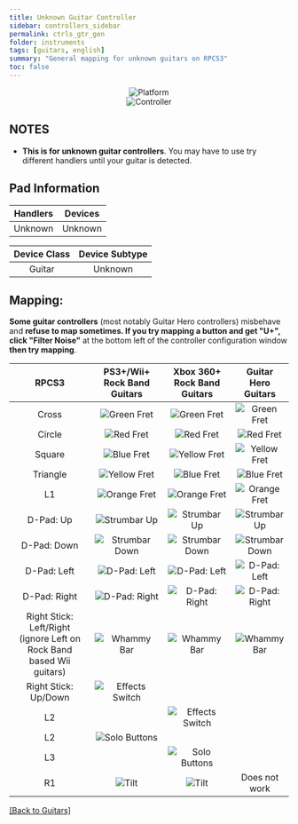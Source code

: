 ```yaml
---
title: Unknown Guitar Controller
sidebar: controllers_sidebar
permalink: ctrls_gtr_gen
folder: instruments
tags: [guitars, english]
summary: "General mapping for unknown guitars on RPCS3"
toc: false
---
```


<div align="center"> <img src="https://carlmylo.github.io/docu-rpcs3/images/instruments/plat/myst.png" alt="Platform" title="Platform"></div>

<div align="center"> <img src="https://carlmylo.github.io/docu-rpcs3/images/instruments/cont/mystcontrollers.png" alt="Controller" title="Controller"></div>

## NOTES  

* **This is for unknown guitar controllers**. You may have to use try different handlers until your guitar is detected.

## Pad Information

| Handlers | Devices |
|:------------------:|:---------------------:|
| Unknown | Unknown |

| Device Class | Device Subtype |
|:------------------:|:---------------------:|
| Guitar | Unknown |


## Mapping: 
 
**Some guitar controllers** (most notably Guitar Hero controllers) misbehave and **refuse to map sometimes. If you try mapping a button and get "U+", click "Filter Noise"** at the bottom left of the controller configuration window **then try mapping**.

| **RPCS3**          | **PS3+/Wii+ Rock Band Guitars** | **Xbox 360+ Rock Band Guitars** | **Guitar Hero Guitars** |
|:------------------:|:---------------------:|:---------------------:|:-----------------------:|
| Cross | ![Green Fret](https://carlmylo.github.io/docu-rpcs3/images/btns/gtrs/gf.png "Green Fret") | ![Green Fret](https://carlmylo.github.io/docu-rpcs3/images/btns/gtrs/gf.png "Green Fret") | ![Green Fret](https://carlmylo.github.io/docu-rpcs3/images/btns/gtrs/gf.png "Green Fret") |
| Circle | ![Red Fret](https://carlmylo.github.io/docu-rpcs3/images/btns/gtrs/rf.png "Red Fret") | ![Red Fret](https://carlmylo.github.io/docu-rpcs3/images/btns/gtrs/rf.png "Red Fret") | ![Red Fret](https://carlmylo.github.io/docu-rpcs3/images/btns/gtrs/rf.png "Red Fret") |
| Square | ![Blue Fret](https://carlmylo.github.io/docu-rpcs3/images/btns/gtrs/bf.png "Blue Fret") | ![Yellow Fret](https://carlmylo.github.io/docu-rpcs3/images/btns/gtrs/yf.png "Yellow Fret") | ![Yellow Fret](https://carlmylo.github.io/docu-rpcs3/images/btns/gtrs/yf.png "Yellow Fret") |
| Triangle | ![Yellow Fret](https://carlmylo.github.io/docu-rpcs3/images/btns/gtrs/yf.png "Yellow Fret") | ![Blue Fret](https://carlmylo.github.io/docu-rpcs3/images/btns/gtrs/bf.png "Blue Fret") | ![Blue Fret](https://carlmylo.github.io/docu-rpcs3/images/btns/gtrs/bf.png "Blue Fret") |
| L1 | ![Orange Fret](https://carlmylo.github.io/docu-rpcs3/images/btns/gtrs/of.png "Orange Fret") | ![Orange Fret](https://carlmylo.github.io/docu-rpcs3/images/btns/gtrs/of.png "Orange Fret") | ![Orange Fret](https://carlmylo.github.io/docu-rpcs3/images/btns/gtrs/of.png "Orange Fret") |
| D-Pad: Up | ![Strumbar Up](https://carlmylo.github.io/docu-rpcs3/images/btns/gtrs/sbu.png "Strumbar Up") | ![Strumbar Up](https://carlmylo.github.io/docu-rpcs3/images/btns/gtrs/sbu.png "Strumbar Up") | ![Strumbar Up](https://carlmylo.github.io/docu-rpcs3/images/btns/gtrs/sbu.png "Strumbar Up") |
| D-Pad: Down | ![Strumbar Down](https://carlmylo.github.io/docu-rpcs3/images/btns/gtrs/sbd.png "Strumbar Down") | ![Strumbar Down](https://carlmylo.github.io/docu-rpcs3/images/btns/gtrs/sbd.png "Strumbar Down") | ![Strumbar Down](https://carlmylo.github.io/docu-rpcs3/images/btns/gtrs/sbd.png "Strumbar Down") |
| D-Pad: Left | ![D-Pad: Left](https://carlmylo.github.io/docu-rpcs3/images/btns/gtrs/dpl.png "D-Pad: Left") | ![D-Pad: Left](https://carlmylo.github.io/docu-rpcs3/images/btns/gtrs/dpl.png "D-Pad: Left") | ![D-Pad: Left](https://carlmylo.github.io/docu-rpcs3/images/btns/gtrs/dpl.png "D-Pad: Left") |
| D-Pad: Right | ![D-Pad: Right](https://carlmylo.github.io/docu-rpcs3/images/btns/gtrs/dpr.png "D-Pad: Right") | ![D-Pad: Right](https://carlmylo.github.io/docu-rpcs3/images/btns/gtrs/dpr.png "D-Pad: Right") | ![D-Pad: Right](https://carlmylo.github.io/docu-rpcs3/images/btns/gtrs/dpr.png "D-Pad: Right") |
| Right Stick: <br/> Left/Right <br/> (ignore Left on Rock Band based Wii guitars) | ![Whammy Bar](https://carlmylo.github.io/docu-rpcs3/images/btns/gtrs/wb.png "Whammy Bar") | ![Whammy Bar](https://carlmylo.github.io/docu-rpcs3/images/btns/gtrs/wb.png "Whammy Bar") | ![Whammy Bar](https://carlmylo.github.io/docu-rpcs3/images/btns/gtrs/wb.png "Whammy Bar") |
| Right Stick: Up/Down | ![Effects Switch](https://carlmylo.github.io/docu-rpcs3/images/btns/gtrs/fx.png "Effects Switch") | | |
| L2 | | ![Effects Switch](https://carlmylo.github.io/docu-rpcs3/images/btns/gtrs/fx.png "Effects Switch") | |
| L2 | ![Solo Buttons](https://carlmylo.github.io/docu-rpcs3/images/btns/gtrs/solo.png "Solo Buttons") | | |
| L3 | | ![Solo Buttons](https://carlmylo.github.io/docu-rpcs3/images/btns/gtrs/solo.png "Solo Buttons") | |
| R1 | ![Tilt](https://carlmylo.github.io/docu-rpcs3/images/btns/gtrs/ts.png "Tilt") | ![Tilt](https://carlmylo.github.io/docu-rpcs3/images/btns/gtrs/ts.png "Tilt") | Does not work |

[[Back to Guitars]](https://carlmylo.github.io/docu-rpcs3/ctrls_guitar)